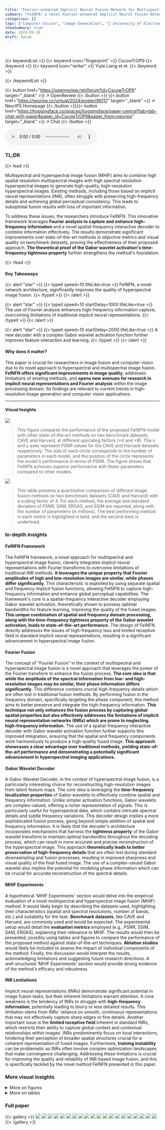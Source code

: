 ```yaml
---
title: "Fourier-enhanced Implicit Neural Fusion Network for Multispectral and Hyperspectral Image Fusion"
summary: "FeINFN: a novel Fourier-enhanced Implicit Neural Fusion Network, achieves state-of-the-art hyperspectral image fusion by innovatively combining spatial and frequency information in both the spatial an..."
categories: []
tags: ["Computer Vision", "Image Generation", "🏢 University of Electronic Science and Technology of China",]
showSummary: true
date: 2024-09-26
draft: false
---
```


<br>

{{< keywordList >}}
{{< keyword icon="fingerprint" >}} CscowTrOP9 {{< /keyword >}}
{{< keyword icon="writer" >}} Yujie Liang et el. {{< /keyword >}}
 
{{< /keywordList >}}

{{< button href="https://openreview.net/forum?id=CscowTrOP9" target="_blank" >}}
↗ OpenReview
{{< /button >}}
{{< button href="https://neurips.cc/virtual/2024/poster/96117" target="_blank" >}}
↗ NeurIPS Homepage
{{< /button >}}{{< button href="https://huggingface.co/spaces/huggingface/paper-central?tab=tab-chat-with-paper&paper_id=CscowTrOP9&paper_from=neurips" target="_blank" >}}
↗ Chat
{{< /button >}}



<audio controls>
    <source src="https://ai-paper-reviewer.com/CscowTrOP9/podcast.wav" type="audio/wav">
    Your browser does not support the audio element.
</audio>


### TL;DR


{{< lead >}}

Multispectral and hyperspectral image fusion (MHIF) aims to combine high spatial resolution multispectral images with high spectral resolution hyperspectral images to generate high-quality, high-resolution hyperspectral images.  Existing methods, including those based on implicit neural representations (INR), often struggle with preserving high-frequency details and achieving global perceptual consistency.  This leads to suboptimal fusion results with loss of important information.



To address these issues, the researchers introduce FeINFN.  This innovative framework leverages **Fourier analysis to capture and enhance high-frequency information** and a novel spatial-frequency interactive decoder to combine information effectively.  The results demonstrate significant improvements over state-of-the-art methods in objective metrics and visual quality on benchmark datasets, proving the effectiveness of their proposed approach. **The theoretical proof of the Gabor wavelet activation's time-frequency tightness property** further strengthens the method's foundation.

{{< /lead >}}


#### Key Takeaways

{{< alert "star" >}}
{{< typeit speed=10 lifeLike=true >}} FeINFN, a novel network architecture, significantly improves the quality of hyperspectral image fusion. {{< /typeit >}}
{{< /alert >}}

{{< alert "star" >}}
{{< typeit speed=10 startDelay=1000 lifeLike=true >}} The use of Fourier analysis enhances high-frequency information capture, overcoming limitations of traditional implicit neural representations. {{< /typeit >}}
{{< /alert >}}

{{< alert "star" >}}
{{< typeit speed=10 startDelay=2000 lifeLike=true >}} A new decoder with a complex Gabor wavelet activation function further improves feature interaction and learning. {{< /typeit >}}
{{< /alert >}}

#### Why does it matter?
This paper is crucial for researchers in image fusion and computer vision due to its novel approach to hyperspectral and multispectral image fusion.  **FeINFN offers significant improvements in image quality**, addresses limitations of existing methods, and **opens new avenues for research in implicit neural representations and Fourier analysis** within the image processing domain. Its findings are relevant to current trends in high-resolution image generation and computer vision applications.

------
#### Visual Insights



![](https://ai-paper-reviewer.com/CscowTrOP9/figures_1_1.jpg)

> This figure compares the performance of the proposed FeINFN model with other state-of-the-art methods on two benchmark datasets, CAVE and Harvard, at different upscaling factors (×4 and ×8).  The x and y axes represent PSNR values for the CAVE and Harvard datasets respectively. The size of each circle corresponds to the number of parameters in each model, and the position of the circle represents the model's performance in terms of PSNR.  The figure shows that FeINFN achieves superior performance with fewer parameters compared to other models.





![](https://ai-paper-reviewer.com/CscowTrOP9/tables_7_1.jpg)

> This table presents a quantitative comparison of different image fusion methods on two benchmark datasets (CAVE and Harvard) with a scaling factor of 4.  For each method, the average and standard deviation of PSNR, SAM, ERGAS, and SSIM are reported, along with the number of parameters (in millions).  The best performing method in each metric is highlighted in bold, and the second-best is underlined.





### In-depth insights


#### FeINFN Framework
The FeINFN framework, a novel approach for multispectral and hyperspectral image fusion, cleverly integrates implicit neural representations with Fourier transforms to overcome limitations of traditional INR methods. **It leverages the unique property that Fourier amplitudes of high and low-resolution images are similar, while phases differ significantly.** This characteristic is exploited by using separate spatial and frequency implicit fusion functions, allowing FeINFN to capture high-frequency information and enhance global perceptual capabilities. The framework's core is a spatial-frequency interactive decoder employing Gabor wavelet activation, theoretically shown to possess optimal bandwidths for feature learning, improving the quality of the fused images.  **This unique combination of spatial and frequency domain processing, along with the time-frequency tightness property of the Gabor wavelet activation, leads to state-of-the-art performance.** The design of FeINFN directly addresses the issues of high-frequency loss and limited receptive field in standard implicit neural representations, resulting in a significant advancement in hyperspectral image fusion.

#### Fourier Fusion
The concept of "Fourier Fusion" in the context of multispectral and hyperspectral image fusion is a novel approach that leverages the power of the Fourier transform to enhance the fusion process.  **The core idea is that while the amplitude of the spectral information from low- and high-resolution images may be similar, their phase information differs significantly.** This difference contains crucial high-frequency details which are often lost in traditional fusion methods. By performing fusion in the frequency domain, specifically targeting the phase component, this method aims to better preserve and integrate the high-frequency information. **This technique not only enhances the fusion process by capturing global spatial properties but also effectively addresses the limitations of implicit neural representation networks (INRs) which are prone to neglecting high-frequency information.** The use of a spatial-frequency interactive decoder with Gabor wavelet activation function further supports this improved integration, ensuring that the spatial and frequency components work harmoniously to produce a high-quality fused image.  **This approach showcases a clear advantage over traditional methods, yielding state-of-the-art performance and demonstrating a potentially significant advancement in hyperspectral imaging applications.**

#### Gabor Wavelet Decoder
A Gabor Wavelet Decoder, in the context of hyperspectral image fusion, is a particularly interesting choice for reconstructing high-resolution images from latent feature maps.  The core idea is leveraging the **time-frequency localization properties** of Gabor wavelets to effectively combine spatial and frequency information.  Unlike simpler activation functions, Gabor wavelets are complex-valued, offering a richer representation of signals. This is particularly useful for hyperspectral data, which contains intricate spectral details and subtle frequency variations. This decoder design implies a more sophisticated fusion process, going beyond simple addition of spatial and frequency information. It is likely that the decoder's architecture incorporates mechanisms that harness the **tightness property** of the Gabor wavelet transform to maintain optimal bandwidths throughout the decoding process, which can result in more accurate and precise reconstruction of the hyperspectral image.  This approach **theoretically leads to better preservation of high-frequency details** that are often lost during standard downsampling and fusion processes, resulting in improved sharpness and visual quality of the final fused image. The use of a complex-valued Gabor wavelet also implies the potential for modeling phase information which can be crucial for accurate reconstruction of the spectral details.

#### MHIF Experiments
A hypothetical 'MHIF Experiments' section would delve into the empirical evaluation of a novel multispectral and hyperspectral image fusion (MHIF) method.  It would likely begin by describing the datasets used, highlighting their characteristics (spatial and spectral resolutions, number of bands, etc.) and suitability for the task.  **Benchmark datasets**, like CAVE and Harvard, are commonly used and would be expected.  The experimental setup would detail the **evaluation metrics** employed (e.g., PSNR, SSIM, SAM, ERGAS), explaining their relevance to MHIF.  The results would then be presented, possibly using tables and figures to compare the performance of the proposed method against state-of-the-art techniques.  **Ablation studies** would likely be included to assess the impact of individual components of the method.  Finally, the discussion would interpret the results, acknowledging limitations and suggesting future research directions.  A well-structured 'MHIF Experiments' section would provide strong evidence of the method's efficacy and robustness.

#### INR Limitations
Implicit neural representations (INRs) demonstrate significant potential in image fusion tasks, but their inherent limitations warrant attention.  A core weakness is the tendency of INRs to struggle with **high-frequency information**, potentially leading to blurry or less detailed results. This limitation stems from INRs' reliance on smooth, continuous representations that may not effectively capture sharp edges or fine details. Another important issue is the **limited receptive field** inherent in standard INRs, which restricts their ability to capture global context and contextual relationships within images. INRs predominantly focus on local interactions, hindering their perception of broader spatial structures crucial for a coherent representation of fused images.  Furthermore, **training instability** can be problematic as INRs often involve complex optimization landscapes that make convergence challenging. Addressing these limitations is crucial for improving the quality and reliability of INR-based image fusion, and this is specifically tackled by the novel method FeINFN presented in this paper.


### More visual insights

<details>
<summary>More on figures
</summary>


![](https://ai-paper-reviewer.com/CscowTrOP9/figures_2_1.jpg)

> This figure shows that the amplitudes of latent codes from the encoder fed by HR-HSI and LR-HSI (combined with HR-MSI) are similar, but their phases are different.  The authors explain that this is because the high-frequency information is mainly contained in the phase component.  The figure also compares the effect of 3x3 and 1x1 convolutions on spectrum leakage, illustrating that 1x1 convolution is preferred to avoid such issues. This supports the design choice of the proposed method, which processes the amplitude and phase components separately in the frequency domain.


![](https://ai-paper-reviewer.com/CscowTrOP9/figures_3_1.jpg)

> This figure illustrates the architecture of the proposed Fourier-enhanced Implicit Neural Fusion Network (FeINFN).  It shows the flow of data through the network, starting with the low-resolution hyperspectral image (LR-HSI) and high-resolution multispectral image (HR-MSI) as inputs.  The inputs are processed by spectral and spatial encoders, and then fed into a spatial-frequency implicit fusion function (Spa-Fre IFF) which operates in both spatial and frequency domains.  The output of the Spa-Fre IFF is then decoded using a spatial-frequency interactive decoder (SFID) to produce the final high-resolution hyperspectral image (HR-HSI).  Key components of the architecture are highlighted, including the use of FFT and IFFT for frequency domain processing, and the use of a Gabor wavelet activation function in the decoder.


![](https://ai-paper-reviewer.com/CscowTrOP9/figures_6_1.jpg)

> The figure shows the architecture of the Spatial-Frequency Interactive Decoder (SFID), a crucial component of the FeINFN framework.  The SFID takes spatial features (Es) and frequency features (Ef) as inputs. It processes these features through three layers. Each layer employs 1x1 convolutions, Gabor wavelet activation functions, channel-wise concatenation (C), and matrix multiplications (⊗) to integrate spatial and frequency information. The final output of the SFID is a refined residual image (IHR) that is added to the upsampled low-resolution image to obtain the final high-resolution hyperspectral image.  The diagram clearly depicts the flow of information and the operations performed at each stage.


![](https://ai-paper-reviewer.com/CscowTrOP9/figures_6_2.jpg)

> This figure visualizes the complex Gabor wavelet function in both time and frequency domains, highlighting its time-frequency tightness property. It compares the frequency responses of the ground truth (GT) and decoder features when using Gabor and ReLU activations, demonstrating the Gabor wavelet's superior ability to capture optimal bandwidths.


![](https://ai-paper-reviewer.com/CscowTrOP9/figures_8_1.jpg)

> This figure compares the visual results of the proposed FeINFN method against other state-of-the-art methods for hyperspectral image fusion. The top row shows the fusion results for the 'Chart and Stuffed Toy' image from the CAVE dataset, while the bottom row shows the fusion results for the 'Backpack' image from the Harvard dataset.  The images are displayed using a pseudo-color representation for better visualization of spectral information.  The green boxes highlight specific areas for a closer comparison. The second and fourth rows show the error maps, which represent the difference between the fused images and the ground truth. Darker colors in the error maps indicate a smaller difference and better fusion performance.


![](https://ai-paper-reviewer.com/CscowTrOP9/figures_8_2.jpg)

> This figure shows the PSNR (Peak Signal-to-Noise Ratio) values over training iterations for the proposed FeINFN model with and without the Fourier domain component. The blue line represents the model incorporating the spatial and frequency implicit fusion function (Spa-Fre IFF) which includes the Fourier transform for frequency feature fusion. The orange line represents the model without the frequency domain component. The figure demonstrates that incorporating the Fourier domain component significantly improves PSNR, implying better performance in capturing high-frequency details and faster convergence during training.


![](https://ai-paper-reviewer.com/CscowTrOP9/figures_14_1.jpg)

> This figure demonstrates the global impact of convolution in the frequency domain on the spatial domain.  It shows a spatial domain image, its corresponding frequency domain representation (a spectrogram), and the result of a localized convolution in the frequency domain. The localized convolution in the frequency domain results in a global change to the spatial domain image, highlighting how operations in the frequency domain affect the entire spatial image, expanding the receptive field of the implicit neural representation.


![](https://ai-paper-reviewer.com/CscowTrOP9/figures_15_1.jpg)

> This figure compares the visual results of the proposed FeINFN method with other state-of-the-art methods on two benchmark datasets: CAVE and Harvard.  It shows both the fused images and the residual error maps (differences between the fused image and the ground truth) for several sample images. The close-up shots highlight the details and differences between different fusion methods.


![](https://ai-paper-reviewer.com/CscowTrOP9/figures_15_2.jpg)

> This figure compares the visual results of the proposed FeINFN model against other state-of-the-art methods on the CAVE and Harvard datasets.  It shows the fused images, alongside close-up views highlighting details, and the residual images which demonstrate the differences between the model's output and the ground truth. The pseudo-color representation aids in the visualization of spectral details.


![](https://ai-paper-reviewer.com/CscowTrOP9/figures_17_1.jpg)

> This figure compares the error maps produced by the proposed FeINFN model using Gabor wavelet activation against those using ReLU and GELU activations.  The Gabor wavelet method shows significantly lower error and better spatial compactness, indicating its effectiveness in representing high-frequency details and edges.


</details>




<details>
<summary>More on tables
</summary>


![](https://ai-paper-reviewer.com/CscowTrOP9/tables_8_1.jpg)
> This table compares the performance of different upsampling methods on the CAVE dataset with a scaling factor of 4.  The metrics used are PSNR (higher is better), SAM (lower is better), ERGAS (lower is better), and SSIM (higher is better).  The number of parameters (#params) for each method is also listed.  It shows that the proposed FeINFN method outperforms the other techniques.

![](https://ai-paper-reviewer.com/CscowTrOP9/tables_8_2.jpg)
> This table presents a quantitative comparison of different model variations of the FeINFN on the CAVE dataset with a scaling factor of 4. It shows the impact of removing either the spatial or frequency component from the fusion function on the overall performance, measured by PSNR, SAM, ERGAS, and SSIM. The results highlight the importance of using both components for optimal performance.

![](https://ai-paper-reviewer.com/CscowTrOP9/tables_8_3.jpg)
> This table presents a quantitative comparison of different activation functions used in the Spatial-Frequency Interactive Decoder (SFID) component of the proposed FeINFN model. The comparison is performed on the CAVE dataset with a scaling factor of 4. The metrics used for comparison include PSNR (Peak Signal-to-Noise Ratio), SAM (Spectral Angle Mapper), ERGAS (Erreur Relative Globale Adimensionnelle de Synthèse), and SSIM (Structural SIMilarity).  The 'Our' row represents the results obtained using the proposed Gabor wavelet activation function, while the other rows show the results for ReLU, GELU, and Leaky ReLU activation functions.

![](https://ai-paper-reviewer.com/CscowTrOP9/tables_17_1.jpg)
> This table presents a quantitative comparison of different image fusion methods on two benchmark datasets (CAVE and Harvard).  The methods are evaluated using four metrics: PSNR, SAM, ERGAS, and SSIM. The results are shown for a scaling factor of 4 (meaning the low-resolution input was upscaled to four times its original size).  The best and second-best results for each metric are highlighted.

![](https://ai-paper-reviewer.com/CscowTrOP9/tables_17_2.jpg)
> This table presents the ablation study results, comparing the performance of the FeINFN model with different combinations of spatial and frequency domains.  The metrics used are PSNR, SAM, ERGAS, and SSIM. The results show the impact of including the frequency domain in the fusion process.

</details>




### Full paper

{{< gallery >}}
<img src="https://ai-paper-reviewer.com/CscowTrOP9/1.png" class="grid-w50 md:grid-w33 xl:grid-w25" />
<img src="https://ai-paper-reviewer.com/CscowTrOP9/2.png" class="grid-w50 md:grid-w33 xl:grid-w25" />
<img src="https://ai-paper-reviewer.com/CscowTrOP9/3.png" class="grid-w50 md:grid-w33 xl:grid-w25" />
<img src="https://ai-paper-reviewer.com/CscowTrOP9/4.png" class="grid-w50 md:grid-w33 xl:grid-w25" />
<img src="https://ai-paper-reviewer.com/CscowTrOP9/5.png" class="grid-w50 md:grid-w33 xl:grid-w25" />
<img src="https://ai-paper-reviewer.com/CscowTrOP9/6.png" class="grid-w50 md:grid-w33 xl:grid-w25" />
<img src="https://ai-paper-reviewer.com/CscowTrOP9/7.png" class="grid-w50 md:grid-w33 xl:grid-w25" />
<img src="https://ai-paper-reviewer.com/CscowTrOP9/8.png" class="grid-w50 md:grid-w33 xl:grid-w25" />
<img src="https://ai-paper-reviewer.com/CscowTrOP9/9.png" class="grid-w50 md:grid-w33 xl:grid-w25" />
<img src="https://ai-paper-reviewer.com/CscowTrOP9/10.png" class="grid-w50 md:grid-w33 xl:grid-w25" />
<img src="https://ai-paper-reviewer.com/CscowTrOP9/11.png" class="grid-w50 md:grid-w33 xl:grid-w25" />
<img src="https://ai-paper-reviewer.com/CscowTrOP9/12.png" class="grid-w50 md:grid-w33 xl:grid-w25" />
<img src="https://ai-paper-reviewer.com/CscowTrOP9/13.png" class="grid-w50 md:grid-w33 xl:grid-w25" />
<img src="https://ai-paper-reviewer.com/CscowTrOP9/14.png" class="grid-w50 md:grid-w33 xl:grid-w25" />
<img src="https://ai-paper-reviewer.com/CscowTrOP9/15.png" class="grid-w50 md:grid-w33 xl:grid-w25" />
<img src="https://ai-paper-reviewer.com/CscowTrOP9/16.png" class="grid-w50 md:grid-w33 xl:grid-w25" />
<img src="https://ai-paper-reviewer.com/CscowTrOP9/17.png" class="grid-w50 md:grid-w33 xl:grid-w25" />
<img src="https://ai-paper-reviewer.com/CscowTrOP9/18.png" class="grid-w50 md:grid-w33 xl:grid-w25" />
<img src="https://ai-paper-reviewer.com/CscowTrOP9/19.png" class="grid-w50 md:grid-w33 xl:grid-w25" />
<img src="https://ai-paper-reviewer.com/CscowTrOP9/20.png" class="grid-w50 md:grid-w33 xl:grid-w25" />
{{< /gallery >}}